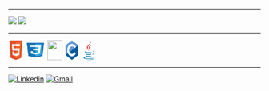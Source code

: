 <hr>

<div>
<img height="180em" src="https://github-readme-stats.vercel.app/api?username=gean12390&show_icons=true&layout=compact&theme=transparent&bg_color=0d1117&border_color=00a8ff&rank_icon=github">
<img height="180em" src="https://github-readme-stats.vercel.app/api/top-langs/?username=gean12390&layout=compact&theme=transparent&bg_color=0d1117&border_color=00a8ff">
</div>

<hr>

<div >
  <img align="center" height="40" width="30" src="https://raw.githubusercontent.com/devicons/devicon/ca28c779441053191ff11710fe24a9e6c23690d6/icons/html5/html5-original.svg"/>
  <img align="center" height="30" width="40" src="https://raw.githubusercontent.com/devicons/devicon/master/icons/css3/css3-original.svg">
  <img align="center" height="40" width="30" src="https://cdn.jsdelivr.net/gh/devicons/devicon@latest/icons/javascript/javascript-original.svg"/>
  <img align="center" height="40" width="30" src="https://raw.githubusercontent.com/devicons/devicon/ca28c779441053191ff11710fe24a9e6c23690d6/icons/c/c-original.svg"/>
  <img align="center" height="40" width="30" src="https://raw.githubusercontent.com/devicons/devicon/ca28c779441053191ff11710fe24a9e6c23690d6/icons/java/java-original.svg"/>
  
</div>

<hr>

  [![Linkedin](https://img.shields.io/badge/LinkedIn-0077B5?style=for-the-badge&logo=linkedin&logoColor=white)](https://www.linkedin.com/in/g-pascuotte)
  [![Gmail](https://img.shields.io/badge/Gmail-D14836?style=for-the-badge&logo=gmail&logoColor=white)](mailto:giovannipascuotte21@gmail.com?subject=Assunto%20do%20e-mail&body=Mensagem%20inicial)


